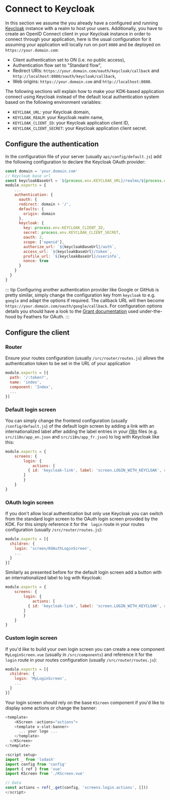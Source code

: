 # Connect to Keycloak

In this section we assume the you already have a configured and running [Keycloak](https://www.keycloak.org) instance with a realm to host your users.
Additionally, you have to create an OpenID Connect client in your Keycloak instance in order to connect through your application, here is the usual configuration for it assuming your application will locally run on port `8080` and be deployed on `https://your.domain.com`:
* Client authentication set to ON (i.e. no public access),
* Authentication flow set to "Standard flow",
* Redirect URIs: `https://your.domain.com/oauth/keycloak/callback` and `http://localhost:8080/oauth/keycloak/callback`,
* Web origins: `https://your.domain.com` and `http://localhost:8080`.

The following sections will explain how to make your KDK-based application connect using Keycloak instead of the default local authentication system based on the following environment variables:
* `KEYCLOAK_URL`: your Keycloak domain,
* `KEYCLOAK_REALM`: your Keycloak realm name,
* `KEYCLOAK_CLIENT_ID`: your Keycloak application client ID,
* `KEYCLOAK_CLIENT_SECRET`: your Keycloak application client secret.

## Configure the authentication

In the configuration file of your server (usually `api/config/default.js`) add the following configuration to declare the Keycloak OAuth provider:
```js
const domain = 'your.domain.com'
// Keycloak base url
const keycloakBaseUrl = `${process.env.KEYCLOAK_URL}/realms/${process.env.KEYCLOAK_REALM}/protocol/openid-connect`
module.exports = {
	...
	authentication: {
	  oauth: {
      redirect: domain + '/',
      defaults: {
        origin: domain
      },
      keycloak: {
        key: process.env.KEYCLOAK_CLIENT_ID,
        secret: process.env.KEYCLOAK_CLIENT_SECRET,
        oauth: 2,
        scope: ['openid'],
        authorize_url: `${keycloakBaseUrl}/auth`,
        access_url: `${keycloakBaseUrl}/token`,
        profile_url: `${keycloakBaseUrl}/userinfo`,
        nonce: true
      }
    }
  }
}
```

::: tip
Configuring another authentication provider like Google or GitHub is pretty similar, simply change the configuration key from `keycloak` to e.g. `google` and adapt the options if required. The callback URL will then become `https://your.domain.com/oauth/google/callback`.
For configuration options details you should have a look to the [Grant documentation](https://github.com/simov/grant) used under-the-hood by Feathers for OAuth.
:::

## Configure the client

### Router

Ensure your routes configuration (usually `/src/router/routes.js`) allows the authentication token to be set in the URL of your application
```js
module.exports = [{
  path: '/:token?',
  name: 'index',
  component: 'Index',
  ...
}]
```

### Default login screen

You can simply change the frontend configuration (usually `/config/default.js`) of the default login screen by adding a link with an internationalized label after adding the label entries in your [i18n](https://kalisio.github.io/kdk/api/core/application.html#i18n) files (e.g. `src/i18n/app_en.json` and `src/i18n/app_fr.json`) to log with Keycloak like this:
```js
module.exports = {
	screens: {
		login: {
			actions: [
	      { id: 'keycloak-link', label: 'screen.LOGIN_WITH_KEYCLOAK', route: { url: '/oauth/keycloak' } }
	    ]
		}
	}
}
```

### OAuth login screen

If you don't allow local authentication but only use Keycloak you can switch from the standard login screen to the OAuth login screen provided by the KDK.
For this simply reference it for the ` login` route in your routes configuration (usually `/src/router/routes.js`):
```js
module.exports = [{
  children: {
    login: 'screen/KOAuthLoginScreen',
    ...
  }
}]
```

Similarly as presented before for the default login screen add a button with an internationalized label to log with Keycloak:
```js
module.exports = {
	screens: {
		login: {
			actions: [
	      { id: 'keycloak-link', label: 'screen.LOGIN_WITH_KEYCLOAK', renderer: 'form-button', route: { url: '/oauth/keycloak' } }
	    ]
		}
	}
}
```

### Custom login screen

If you'd like to build your own login screen you can create a new component `MyLoginScreen.vue` (usually in `/src/components`) and reference it for the ` login` route in your routes configuration (usually `/src/router/routes.js`):
```js
module.exports = [{
  children: {
    login: 'MyLoginScreen',
    ...
  }
}]
```

Your login screen should rely on the base `KScreen` component if you'd like to display some actions or change the banner:
```js
<template>
	<KScreen :actions="actions">
    <template v-slot:banner>
      ... your logo ...
    </template>
  </KScreen>
</template>

<script setup>
import _ from 'lodash'
import config from 'config'
import { ref } from 'vue'
import KScreen from './KScreen.vue'

// Data
const actions = ref(_.get(config, 'screens.login.actions', []))
</script>
```

